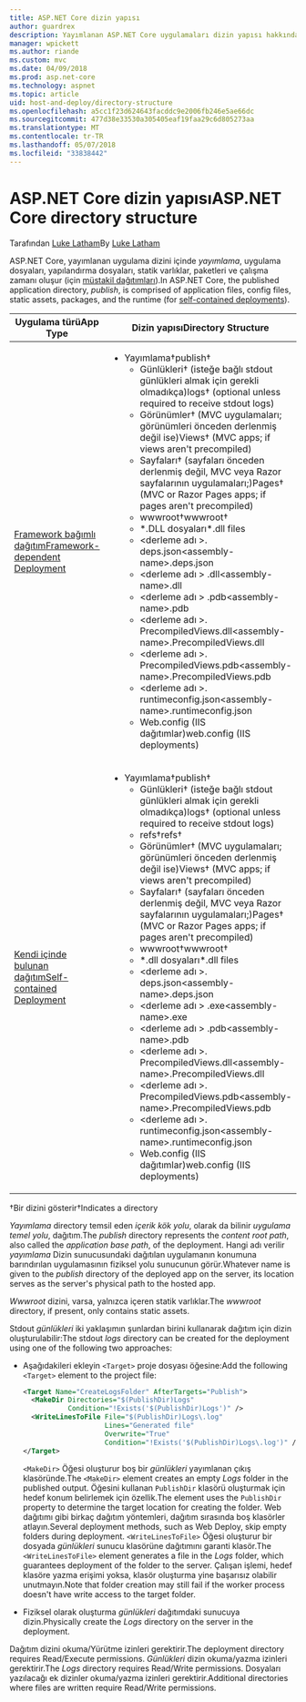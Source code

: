 ```yaml
---
title: ASP.NET Core dizin yapısı
author: guardrex
description: Yayımlanan ASP.NET Core uygulamaları dizin yapısı hakkında bilgi edinin.
manager: wpickett
ms.author: riande
ms.custom: mvc
ms.date: 04/09/2018
ms.prod: asp.net-core
ms.technology: aspnet
ms.topic: article
uid: host-and-deploy/directory-structure
ms.openlocfilehash: a5cc1f23d624643facddc9e2006fb246e5ae66dc
ms.sourcegitcommit: 477d38e33530a305405eaf19faa29c6d805273aa
ms.translationtype: MT
ms.contentlocale: tr-TR
ms.lasthandoff: 05/07/2018
ms.locfileid: "33838442"
---
```

# <a name="aspnet-core-directory-structure"></a><span data-ttu-id="c4c7a-103">ASP.NET Core dizin yapısı</span><span class="sxs-lookup"><span data-stu-id="c4c7a-103">ASP.NET Core directory structure</span></span>

<span data-ttu-id="c4c7a-104">Tarafından [Luke Latham](https://github.com/guardrex)</span><span class="sxs-lookup"><span data-stu-id="c4c7a-104">By [Luke Latham](https://github.com/guardrex)</span></span>

<span data-ttu-id="c4c7a-105">ASP.NET Core, yayımlanan uygulama dizini içinde *yayımlama*, uygulama dosyaları, yapılandırma dosyaları, statik varlıklar, paketleri ve çalışma zamanı oluşur (için [müstakil dağıtımları](/dotnet/core/deploying/#self-contained-deployments-scd)).</span><span class="sxs-lookup"><span data-stu-id="c4c7a-105">In ASP.NET Core, the published application directory, *publish*, is comprised of application files, config files, static assets, packages, and the runtime (for [self-contained deployments](/dotnet/core/deploying/#self-contained-deployments-scd)).</span></span>


| <span data-ttu-id="c4c7a-106">Uygulama türü</span><span class="sxs-lookup"><span data-stu-id="c4c7a-106">App Type</span></span> | <span data-ttu-id="c4c7a-107">Dizin yapısı</span><span class="sxs-lookup"><span data-stu-id="c4c7a-107">Directory Structure</span></span> |
| -------- | ------------------- |
| [<span data-ttu-id="c4c7a-108">Framework bağımlı dağıtım</span><span class="sxs-lookup"><span data-stu-id="c4c7a-108">Framework-dependent Deployment</span></span>](/dotnet/core/deploying/#framework-dependent-deployments-fdd) | <ul><li><span data-ttu-id="c4c7a-109">Yayımlama&dagger;</span><span class="sxs-lookup"><span data-stu-id="c4c7a-109">publish&dagger;</span></span><ul><li><span data-ttu-id="c4c7a-110">Günlükleri&dagger; (isteğe bağlı stdout günlükleri almak için gerekli olmadıkça)</span><span class="sxs-lookup"><span data-stu-id="c4c7a-110">logs&dagger; (optional unless required to receive stdout logs)</span></span></li><li><span data-ttu-id="c4c7a-111">Görünümler&dagger; (MVC uygulamaları; görünümleri önceden derlenmiş değil ise)</span><span class="sxs-lookup"><span data-stu-id="c4c7a-111">Views&dagger; (MVC apps; if views aren't precompiled)</span></span></li><li><span data-ttu-id="c4c7a-112">Sayfaları&dagger; (sayfaları önceden derlenmiş değil, MVC veya Razor sayfalarının uygulamaları;)</span><span class="sxs-lookup"><span data-stu-id="c4c7a-112">Pages&dagger; (MVC or Razor Pages apps; if pages aren't precompiled)</span></span></li><li><span data-ttu-id="c4c7a-113">wwwroot&dagger;</span><span class="sxs-lookup"><span data-stu-id="c4c7a-113">wwwroot&dagger;</span></span></li><li><span data-ttu-id="c4c7a-114">\*\.DLL dosyaları</span><span class="sxs-lookup"><span data-stu-id="c4c7a-114">\*\.dll files</span></span></li><li><span data-ttu-id="c4c7a-115">\<derleme adı >. deps.json</span><span class="sxs-lookup"><span data-stu-id="c4c7a-115">\<assembly-name>.deps.json</span></span></li><li><span data-ttu-id="c4c7a-116">\<derleme adı > .dll</span><span class="sxs-lookup"><span data-stu-id="c4c7a-116">\<assembly-name>.dll</span></span></li><li><span data-ttu-id="c4c7a-117">\<derleme adı > .pdb</span><span class="sxs-lookup"><span data-stu-id="c4c7a-117">\<assembly-name>.pdb</span></span></li><li><span data-ttu-id="c4c7a-118">\<derleme adı >. PrecompiledViews.dll</span><span class="sxs-lookup"><span data-stu-id="c4c7a-118">\<assembly-name>.PrecompiledViews.dll</span></span></li><li><span data-ttu-id="c4c7a-119">\<derleme adı >. PrecompiledViews.pdb</span><span class="sxs-lookup"><span data-stu-id="c4c7a-119">\<assembly-name>.PrecompiledViews.pdb</span></span></li><li><span data-ttu-id="c4c7a-120">\<derleme adı >. runtimeconfig.json</span><span class="sxs-lookup"><span data-stu-id="c4c7a-120">\<assembly-name>.runtimeconfig.json</span></span></li><li><span data-ttu-id="c4c7a-121">Web.config (IIS dağıtımlar)</span><span class="sxs-lookup"><span data-stu-id="c4c7a-121">web.config (IIS deployments)</span></span></li></ul></li></ul> |
| [<span data-ttu-id="c4c7a-122">Kendi içinde bulunan dağıtım</span><span class="sxs-lookup"><span data-stu-id="c4c7a-122">Self-contained Deployment</span></span>](/dotnet/core/deploying/#self-contained-deployments-scd) | <ul><li><span data-ttu-id="c4c7a-123">Yayımlama&dagger;</span><span class="sxs-lookup"><span data-stu-id="c4c7a-123">publish&dagger;</span></span><ul><li><span data-ttu-id="c4c7a-124">Günlükleri&dagger; (isteğe bağlı stdout günlükleri almak için gerekli olmadıkça)</span><span class="sxs-lookup"><span data-stu-id="c4c7a-124">logs&dagger; (optional unless required to receive stdout logs)</span></span></li><li><span data-ttu-id="c4c7a-125">refs&dagger;</span><span class="sxs-lookup"><span data-stu-id="c4c7a-125">refs&dagger;</span></span></li><li><span data-ttu-id="c4c7a-126">Görünümler&dagger; (MVC uygulamaları; görünümleri önceden derlenmiş değil ise)</span><span class="sxs-lookup"><span data-stu-id="c4c7a-126">Views&dagger; (MVC apps; if views aren't precompiled)</span></span></li><li><span data-ttu-id="c4c7a-127">Sayfaları&dagger; (sayfaları önceden derlenmiş değil, MVC veya Razor sayfalarının uygulamaları;)</span><span class="sxs-lookup"><span data-stu-id="c4c7a-127">Pages&dagger; (MVC or Razor Pages apps; if pages aren't precompiled)</span></span></li><li><span data-ttu-id="c4c7a-128">wwwroot&dagger;</span><span class="sxs-lookup"><span data-stu-id="c4c7a-128">wwwroot&dagger;</span></span></li><li><span data-ttu-id="c4c7a-129">\*.dll dosyaları</span><span class="sxs-lookup"><span data-stu-id="c4c7a-129">\*.dll files</span></span></li><li><span data-ttu-id="c4c7a-130">\<derleme adı >. deps.json</span><span class="sxs-lookup"><span data-stu-id="c4c7a-130">\<assembly-name>.deps.json</span></span></li><li><span data-ttu-id="c4c7a-131">\<derleme adı > .exe</span><span class="sxs-lookup"><span data-stu-id="c4c7a-131">\<assembly-name>.exe</span></span></li><li><span data-ttu-id="c4c7a-132">\<derleme adı > .pdb</span><span class="sxs-lookup"><span data-stu-id="c4c7a-132">\<assembly-name>.pdb</span></span></li><li><span data-ttu-id="c4c7a-133">\<derleme adı >. PrecompiledViews.dll</span><span class="sxs-lookup"><span data-stu-id="c4c7a-133">\<assembly-name>.PrecompiledViews.dll</span></span></li><li><span data-ttu-id="c4c7a-134">\<derleme adı >. PrecompiledViews.pdb</span><span class="sxs-lookup"><span data-stu-id="c4c7a-134">\<assembly-name>.PrecompiledViews.pdb</span></span></li><li><span data-ttu-id="c4c7a-135">\<derleme adı >. runtimeconfig.json</span><span class="sxs-lookup"><span data-stu-id="c4c7a-135">\<assembly-name>.runtimeconfig.json</span></span></li><li><span data-ttu-id="c4c7a-136">Web.config (IIS dağıtımlar)</span><span class="sxs-lookup"><span data-stu-id="c4c7a-136">web.config (IIS deployments)</span></span></li></ul></li></ul> |

<span data-ttu-id="c4c7a-137">&dagger;Bir dizini gösterir</span><span class="sxs-lookup"><span data-stu-id="c4c7a-137">&dagger;Indicates a directory</span></span>

<span data-ttu-id="c4c7a-138">*Yayımlama* directory temsil eden *içerik kök yolu*, olarak da bilinir *uygulama temel yolu*, dağıtım.</span><span class="sxs-lookup"><span data-stu-id="c4c7a-138">The *publish* directory represents the *content root path*, also called the *application base path*, of the deployment.</span></span> <span data-ttu-id="c4c7a-139">Hangi adı verilir *yayımlama* Dizin sunucusundaki dağıtılan uygulamanın konumuna barındırılan uygulamasının fiziksel yolu sunucunun görür.</span><span class="sxs-lookup"><span data-stu-id="c4c7a-139">Whatever name is given to the *publish* directory of the deployed app on the server, its location serves as the server's physical path to the hosted app.</span></span>

<span data-ttu-id="c4c7a-140">*Wwwroot* dizini, varsa, yalnızca içeren statik varlıklar.</span><span class="sxs-lookup"><span data-stu-id="c4c7a-140">The *wwwroot* directory, if present, only contains static assets.</span></span>

<span data-ttu-id="c4c7a-141">Stdout *günlükleri* iki yaklaşımın şunlardan birini kullanarak dağıtım için dizin oluşturulabilir:</span><span class="sxs-lookup"><span data-stu-id="c4c7a-141">The stdout *logs* directory can be created for the deployment using one of the following two approaches:</span></span>

* <span data-ttu-id="c4c7a-142">Aşağıdakileri ekleyin `<Target>` proje dosyası öğesine:</span><span class="sxs-lookup"><span data-stu-id="c4c7a-142">Add the following `<Target>` element to the project file:</span></span>

   ```xml
   <Target Name="CreateLogsFolder" AfterTargets="Publish">
     <MakeDir Directories="$(PublishDir)Logs" 
              Condition="!Exists('$(PublishDir)Logs')" />
     <WriteLinesToFile File="$(PublishDir)Logs\.log" 
                       Lines="Generated file" 
                       Overwrite="True" 
                       Condition="!Exists('$(PublishDir)Logs\.log')" />
   </Target>
   ```

   <span data-ttu-id="c4c7a-143">`<MakeDir>` Öğesi oluşturur boş bir *günlükleri* yayımlanan çıkış klasöründe.</span><span class="sxs-lookup"><span data-stu-id="c4c7a-143">The `<MakeDir>` element creates an empty *Logs* folder in the published output.</span></span> <span data-ttu-id="c4c7a-144">Öğesini kullanan `PublishDir` klasörü oluşturmak için hedef konum belirlemek için özellik.</span><span class="sxs-lookup"><span data-stu-id="c4c7a-144">The element uses the `PublishDir` property to determine the target location for creating the folder.</span></span> <span data-ttu-id="c4c7a-145">Web dağıtımı gibi birkaç dağıtım yöntemleri, dağıtım sırasında boş klasörler atlayın.</span><span class="sxs-lookup"><span data-stu-id="c4c7a-145">Several deployment methods, such as Web Deploy, skip empty folders during deployment.</span></span> <span data-ttu-id="c4c7a-146">`<WriteLinesToFile>` Öğesi oluşturur bir dosyada *günlükleri* sunucu klasörüne dağıtımını garanti klasör.</span><span class="sxs-lookup"><span data-stu-id="c4c7a-146">The `<WriteLinesToFile>` element generates a file in the *Logs* folder, which guarantees deployment of the folder to the server.</span></span> <span data-ttu-id="c4c7a-147">Çalışan işlemi, hedef klasöre yazma erişimi yoksa, klasör oluşturma yine başarısız olabilir unutmayın.</span><span class="sxs-lookup"><span data-stu-id="c4c7a-147">Note that folder creation may still fail if the worker process doesn't have write access to the target folder.</span></span>

* <span data-ttu-id="c4c7a-148">Fiziksel olarak oluşturma *günlükleri* dağıtımdaki sunucuya dizin.</span><span class="sxs-lookup"><span data-stu-id="c4c7a-148">Physically create the *Logs* directory on the server in the deployment.</span></span>

<span data-ttu-id="c4c7a-149">Dağıtım dizini okuma/Yürütme izinleri gerektirir.</span><span class="sxs-lookup"><span data-stu-id="c4c7a-149">The deployment directory requires Read/Execute permissions.</span></span> <span data-ttu-id="c4c7a-150">*Günlükleri* dizin okuma/yazma izinleri gerektirir.</span><span class="sxs-lookup"><span data-stu-id="c4c7a-150">The *Logs* directory requires Read/Write permissions.</span></span> <span data-ttu-id="c4c7a-151">Dosyaları yazılacağı ek dizinler okuma/yazma izinleri gerektirir.</span><span class="sxs-lookup"><span data-stu-id="c4c7a-151">Additional directories where files are written require Read/Write permissions.</span></span>
